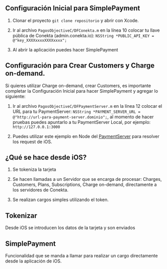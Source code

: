 ## Configuración Inicial para SimplePayment

1. Clonar el proyecto ``git clone repositorio`` y abrir con Xcode.

2. Ir al archivo ``PagosObjectiveC/DFConekta.m`` en la línea 10 colocar tu llave pública de Conekta (admin.conekta.io):
``NSString *PUBLIC_API_KEY = @"key_XXXXxxxxXXXXxxxx";``

3. Al abrir la aplicación puedes hacer SimplePayment


## Configuración para Crear Customers y Charge on-demand.

Si quieres utilizar  Charge on-demand, crear Customers, es importante completar la Configuración Inicial para hacer SimplePayment
y agregar lo siguiente:

1. Ir al archivo ``PagosObjectiveC/DFPaymentServer.m`` en la línea 12 colocar el URL para tu PaymentServer:
``NSString *PAYMENT_SERVER_URL = @"http://url-para-payment-server.dominio";``, al momento de hacer pruebas puedes
apuntarlo a tu PaymentServer Local, por ejemplo:  ``http://127.0.0.1:3000``

2. Puedes utilizar este ejemplo en Node del [PaymentServer](https://github.com/javiermurillo/NodePaymentserver) para resolver los request de iOS.

## ¿Qué se hace desde iOS?

1. Se tokeniza la tarjeta

2. Se hacen llamadas a un Servidor que se encarga de procesar: Charges, Customers, Plans, Subscriptions, Charge on-demand,
directamente a los servidores de Conekta.

3. Se realizan cargos simples utilizando el token.

## Tokenizar

Desde iOS se introducen los datos de la tarjeta y son enviados

## SimplePayment

Funcionalidad que se manda a llamar para realizar un cargo directamente desde la aplicación de iOS.
